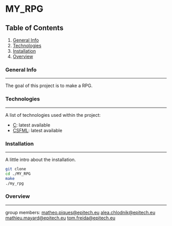 # MY_RPG

## Table of Contents

1. [General Info](#general-info)
2. [Technologies](#technologies)
3. [Installation](#installation)
4. [Overview](#overview)

### General Info

***
The goal of this project is to make a RPG.

### Technologies

***
A list of technologies used within the project:

* [C](https://openclassrooms.com/fr/courses/19980-apprenez-a-programmer-en-c): latest available
* [CSFML](https://www.sfml-dev.org/download/csfml/): latest available

### Installation

***
A little intro about the installation.

```bash
git clone
cd ./MY_RPG
make
./my_rpg
```

### Overview

***

group members: matheo.piques@epitech.eu alea.chlodnik@epitech.eu mathieu.mayard@epitech.eu tom.freida@epitech.eu
